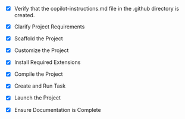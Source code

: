 <!-- Use this file to provide workspace-specific custom instructions to Copilot. For more details, visit https://code.visualstudio.com/docs/copilot/copilot-customization#_use-a-githubcopilotinstructionsmd-file -->
- [x] Verify that the copilot-instructions.md file in the .github directory is created.

- [x] Clarify Project Requirements
	<!-- Mobile Mega Tic-Tac-Toe app using HTML5, CSS3, and JavaScript with touch support for local 2-player gameplay -->

- [x] Scaffold the Project
	<!-- Created complete mobile web app structure with HTML, CSS, JavaScript, PWA manifest, and service worker -->

- [x] Customize the Project
	<!-- Implemented complete Mega Tic-Tac-Toe game logic with mobile-optimized UI and touch controls -->

- [x] Install Required Extensions
	<!-- No specific extensions required for this web-based project -->

- [x] Compile the Project
	<!-- No compilation needed - direct HTML/CSS/JS implementation -->

- [x] Create and Run Task
	<!-- Created local server task for testing the web app -->

- [x] Launch the Project
	<!-- App launched and running at http://localhost:8000 -->

- [x] Ensure Documentation is Complete
	<!-- README.md and copilot-instructions.md are complete and up to date -->
